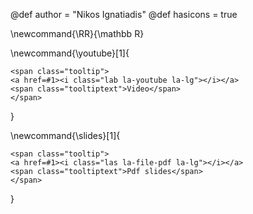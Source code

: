 <!-- add here global variables to use throughout your pages -->
@def author = "Nikos Ignatiadis"
@def hasicons = true

<!-- add here global commands to use throughout your pages -->
\newcommand{\RR}{\mathbb R}


\newcommand{\youtube}[1]{
~~~
<span class="tooltip">
<a href=#1><i class="lab la-youtube la-lg"></i></a>
<span class="tooltiptext">Video</span>
</span>
~~~    
}


\newcommand{\slides}[1]{
~~~
<span class="tooltip">
<a href=#1><i class="las la-file-pdf la-lg"></i></a>
<span class="tooltiptext">Pdf slides</span>
</span>
~~~    
}



